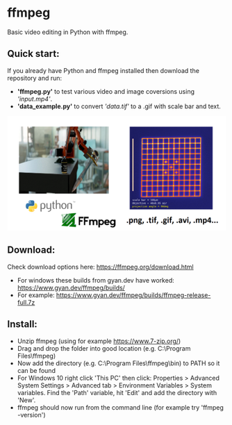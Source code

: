 # ffmpeg
Basic video editing in Python with ffmpeg.
## Quick start:
If you already have Python and ffmpeg installed then download the repository and run:
- **'ffmpeg.py'** to test various video and image coversions using _'input.mp4'_.
- **'data_example.py'** to convert _'data.tif'_ to a .gif with scale bar and text.

![social_preview](https://github.com/amsikking/ffmpeg/blob/main/social_preview.png)

## Download:
Check download options here: https://ffmpeg.org/download.html
- For windows these builds from gyan.dev have worked: https://www.gyan.dev/ffmpeg/builds/
- For example: https://www.gyan.dev/ffmpeg/builds/ffmpeg-release-full.7z

## Install:
- Unzip ffmpeg (using for example https://www.7-zip.org/)
- Drag and drop the folder into good location (e.g. C:\Program Files\ffmpeg)
- Now add the directory (e.g. C:\Program Files\ffmpeg\bin\) to PATH so it can be found
- For Windows 10 right click 'This PC' then click:
 Properties > Advanced System Settings > Advanced tab > Environment Variables > System variables. Find the 'Path' variable, hit 'Edit' and add the directory with 'New'.
- ffmpeg should now run from the command line (for example try 'ffmpeg -version')
